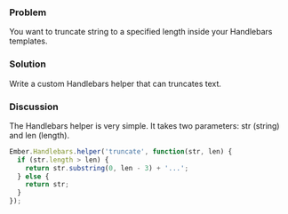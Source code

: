 ### Problem

You want to truncate string to a specified length inside your Handlebars templates.

### Solution

Write a custom Handlebars helper that can truncates text.

### Discussion

The Handlebars helper is very simple. It takes two parameters: str (string) and len (length).

```js
Ember.Handlebars.helper('truncate', function(str, len) {
  if (str.length > len) {
    return str.substring(0, len - 3) + '...';
  } else {
    return str;
  }
});
```

<!--- #### Example

<a class="jsbin-embed" href="http://jsbin.com/APoDiLA/1/embed?js,output">JS Bin</a><script src="http://static.jsbin.com/js/embed.js"></script>-->